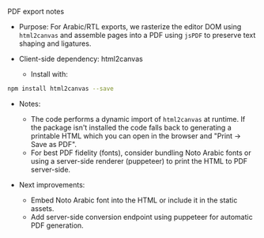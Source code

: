 PDF export notes

- Purpose: For Arabic/RTL exports, we rasterize the editor DOM using `html2canvas` and assemble pages into a PDF using `jsPDF` to preserve text shaping and ligatures.

- Client-side dependency: html2canvas
  - Install with:

```bash
npm install html2canvas --save
```

- Notes:
  - The code performs a dynamic import of `html2canvas` at runtime. If the package isn't installed the code falls back to generating a printable HTML which you can open in the browser and "Print → Save as PDF".
  - For best PDF fidelity (fonts), consider bundling Noto Arabic fonts or using a server-side renderer (puppeteer) to print the HTML to PDF server-side.

- Next improvements:
  - Embed Noto Arabic font into the HTML or include it in the static assets.
  - Add server-side conversion endpoint using puppeteer for automatic PDF generation.
